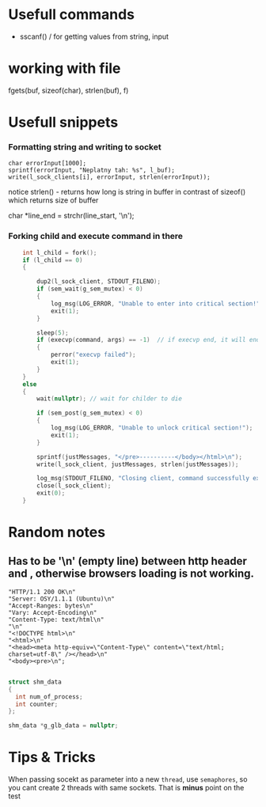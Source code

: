 # Usefull commands
- sscanf() / for getting values from string, input


# working with file
fgets(buf, sizeof(char), strlen(buf), f)

# Usefull snippets

### Formatting string and writing to socket
```
char errorInput[1000];
sprintf(errorInput, "Neplatny tah: %s", l_buf);
write(l_sock_clients[i], errorInput, strlen(errorInput));
```
notice strlen()  - returns how long is string in buffer in contrast of sizeof() which returns size of buffer




char *line_end = strchr(line_start, '\n');


### Forking child and execute command in there

```c
    int l_child = fork();
    if (l_child == 0)
    {

        dup2(l_sock_client, STDOUT_FILENO);
        if (sem_wait(g_sem_mutex) < 0)
        {
            log_msg(LOG_ERROR, "Unable to enter into critical section!");
            exit(1);
        }

        sleep(5);
        if (execvp(command, args) == -1)  // if execvp end, it will end process, it will take control of child processs
        {
            perror("execvp failed");
            exit(1);
        }
    }
    else
    {
        wait(nullptr); // wait for childer to die

        if (sem_post(g_sem_mutex) < 0)
        {
            log_msg(LOG_ERROR, "Unable to unlock critical section!");
            exit(1);
        }

        sprintf(justMessages, "</pre>----------</body></html>\n");
        write(l_sock_client, justMessages, strlen(justMessages));

        log_msg(STDOUT_FILENO, "Closing client, command successfully executed.");
        close(l_sock_client);
        exit(0);
    }
```


# Random notes

## Has to be '\n' (empty line) between http header and <!DOCTYPE html>, otherwise browsers loading is not working.
```
"HTTP/1.1 200 OK\n"
"Server: OSY/1.1.1 (Ubuntu)\n"
"Accept-Ranges: bytes\n"
"Vary: Accept-Encoding\n"
"Content-Type: text/html\n"
"\n"
"<!DOCTYPE html>\n"
"<html>\n"
"<head><meta http-equiv=\"Content-Type\" content=\"text/html; charset=utf-8\" /></head>\n"
"<body><pre>\n";
```


```c

struct shm_data
{
  int num_of_process;
  int counter;
};

shm_data *g_glb_data = nullptr;

```




# Tips & Tricks
When passing socekt as parameter into a new `thread`, use `semaphores`, so you cant create 2 threads with same sockets. That is **minus** point on the test


